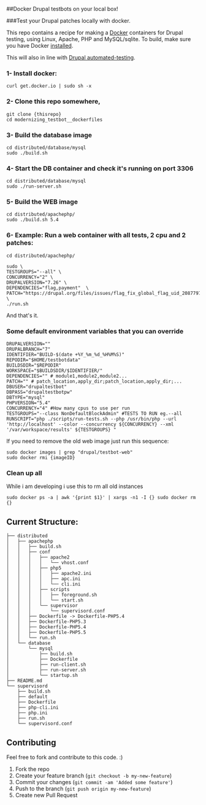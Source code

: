 ##Docker Drupal testbots on your local box!

###Test your Drupal patches locally with docker.

This repo contains a recipe for making a [Docker](http://docker.io) containers for Drupal testing, using Linux, Apache, PHP and MySQL/sqlite. 
To build, make sure you have Docker [installed](http://www.docker.io/gettingstarted/).

This will also in line with [Drupal automated-testing](https://drupal.org/automated-testing).


### 1- Install docker:
```
curl get.docker.io | sudo sh -x
```

### 2- Clone this repo somewhere, 
```
git clone {thisrepo}
cd modernizing_testbot__dockerfiles
```
### 3- Build the database image 
```
cd distributed/database/mysql
sudo ./build.sh 
```
### 4- Start the DB container and check it's running on port 3306
```
cd distributed/database/mysql
sudo ./run-server.sh 
```

### 5- Build the WEB image
```
cd distributed/apachephp/
sudo ./build.sh 5.4
```
### 6- Example: Run a web container with all tests, 2 cpu and 2 patches:
```
cd distributed/apachephp/

sudo \
TESTGROUPS="--all" \
CONCURRENCY="2" \
DRUPALVERSION="7.26" \
DEPENDENCIES="flag,payment"  \
PATCH="https://drupal.org/files/issues/flag_fix_global_flag_uid_2087797_3.patch,sites/all/modules/flag;https://drupal.org/files/issues/payment_2114785_8.patch,sites/all/modules/payment" \
./run.sh 
```
And that's it.


### Some default environment variables that you can override

```
DRUPALVERSION=""
DRUPALBRANCH="7"
IDENTIFIER="BUILD-$(date +%Y_%m_%d_%H%M%S)"
REPODIR="$HOME/testbotdata"
BUILDSDIR="$REPODIR"
WORKSPACE="$BUILDSDIR/$IDENTIFIER/"
DEPENDENCIES="" # module1,module2,module2...
PATCH="" # patch_location,apply_dir;patch_location,apply_dir;...
DBUSER="drupaltestbot" 
DBPASS="drupaltestbotpw"
DBTYPE="mysql"
PHPVERSION="5.4"
CONCURRENCY="4" #How many cpus to use per run
TESTGROUPS="--class NonDefaultBlockAdmin" #TESTS TO RUN eg.--all
RUNSCRIPT="php ./scripts/run-tests.sh --php /usr/bin/php --url 'http://localhost' --color --concurrency ${CONCURRENCY} --xml '/var/workspace/results' ${TESTGROUPS} "
```

If you need to remove the old web image just run this sequence:
```
sudo docker images | grep "drupal/testbot-web"
sudo docker rmi {imageID}
```

### Clean up all 
While i am developing i use this to rm all old instances
```
sudo docker ps -a | awk '{print $1}' | xargs -n1 -I {} sudo docker rm {}
``` 

## Current Structure:
```
├── distributed
│   ├── apachephp
│   │   ├── build.sh
│   │   ├── conf
│   │   │   ├── apache2
│   │   │   │   └── vhost.conf
│   │   │   ├── php5
│   │   │   │   ├── apache2.ini
│   │   │   │   ├── apc.ini
│   │   │   │   └── cli.ini
│   │   │   ├── scripts
│   │   │   │   ├── foreground.sh
│   │   │   │   └── start.sh
│   │   │   └── supervisor
│   │   │       └── supervisord.conf
│   │   ├── Dockerfile -> Dockerfile-PHP5.4
│   │   ├── Dockerfile-PHP5.3
│   │   ├── Dockerfile-PHP5.4
│   │   ├── Dockerfile-PHP5.5
│   │   └── run.sh
│   └── database
│       └── mysql
│           ├── build.sh
│           ├── Dockerfile
│           ├── run-client.sh
│           ├── run-server.sh
│           └── startup.sh
├── README.md
└── supervisord
    ├── build.sh
    ├── default
    ├── Dockerfile
    ├── php-cli.ini
    ├── php.ini
    ├── run.sh
    └── supervisord.conf
```

## Contributing
Feel free to fork and contribute to this code. :)

1. Fork the repo
2. Create your feature branch (`git checkout -b my-new-feature`)
3. Commit your changes (`git commit -am 'Added some feature'`)
4. Push to the branch (`git push origin my-new-feature`)
5. Create new Pull Request


